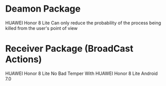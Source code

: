 # Deamon Package
HUAWEI Honor 8 Lite 
Can only reduce the probability of the process being killed from the user's point of view
# Receiver Package (BroadCast Actions)
HUAWEI Honor 8 Lite
No Bad Temper With HUAWEI Honor 8 Lite Android 7.0